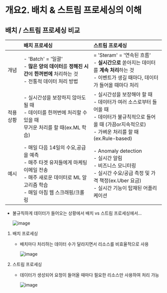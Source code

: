 # 개요2. 배치 & 스트림 프로세싱의 이해

## 배치 / 스트림 프로세싱 비교

  ||배치 프로세싱|스트림 프로세싱|
  |:---|:---|:---|
  |개념|- 'Batch' = '일괄' <br/> - **많은 양의 데이터**를 **정해진 시간**에 **한꺼번에** 처리하는 것 <br/> - 전통적 데이터 처리 방법  | = 'Steram' = '연속된 흐름' <br/> - **실시간으로** 쏟아지는 데이터를 **계속 처리**하는 것 <br/> - 이벤트가 생길 때마다, 데이터가 들어올 때마다 처리 |
  |적용상황| - 실시간성을 보장하지 않아도 될 때 <br/> - 데이터를 한꺼번에 처리할 수 있을 때 <br/> 무거운 처리를 할 때(ex.ML 학습) | - 실시간성을 보장해야 할 때 <br/> - 데이터가 여러 소스로부터 들어올 때 <br/> - 데이터가 불규칙적으로 들어올 때 (가끔or지속적으로) <br/> - 가벼운 처리를 할 때(ex.Rule-based) |
  |예시| - 매일 다음 14일의 수요,공급을 예측 <br/> - 매주 타겟 유저들에게 마케팅 이메일 전송 <br/> - 매주 새로운 데이터로 ML 알고리즘 학습 <br/> - 매일 아침 웹 스크래핑/크롤링  | - Anomaly detection <br/> - 실시간 알림 <br/> - 비즈니스 모니터링 <br/> - 실시간 수요/공급 측정 및 가격 책정(ex.Uber 요금) <br/> - 실시간 기능이 탑재된 어플리케이션  |
  
  
* 불규칙하게 데이터가 들어오는 상황에서 배치 vs 스트림 프로세싱에서...

  ![image](https://github.com/SKR-DataScience/Realtime_Data_Processing/assets/55543156/b72be3fc-a270-40e5-a984-645a4ee2ac01)


1. 배치 프로세싱
  
  
    - 배치마다 처리하는 데이터 수가 달라지면서 리소스를 비효율적으로 사용
    
      ![image](https://github.com/SKR-DataScience/Realtime_Data_Processing/assets/55543156/94df86e3-a2d6-4a6e-9a28-e23ca59a4ef8)


2. 스트림 프로세싱


    - 데이터가 생성되어 요청이 들어올 때마다 필요한 리소스만 사용하여 처리 가능

      ![image](https://github.com/SKR-DataScience/Realtime_Data_Processing/assets/55543156/6600d7c1-e663-4300-9994-867f89f7c484)
